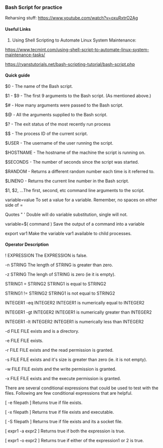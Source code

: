 ### Bash Script for practice
Reharsing stuff: 
https://www.youtube.com/watch?v=oxuRxtrO2Ag

#### Useful Links
1. Using Shell Scripting to Automate Linux System Maintenance: 

https://www.tecmint.com/using-shell-script-to-automate-linux-system-maintenance-tasks/

https://ryanstutorials.net/bash-scripting-tutorial/bash-script.php

#### Quick guide 
$0 - The name of the Bash script.

$1 - $9 - The first 9 arguments to the Bash script. (As mentioned above.)

$# - How many arguments were passed to the Bash script.

$@ - All the arguments supplied to the Bash script.

$? - The exit status of the most recently run process

$$ - The process ID of the current script.

$USER - The username of the user running the script.

$HOSTNAME - The hostname of the machine the script is running on.

$SECONDS - The number of seconds since the script was started.

$RANDOM - Returns a different random number each time is it referred to.

$LINENO - Returns the current line number in the Bash script.


$1, $2, ...The first, second, etc command line arguments to the script.

variable=value To set a value for a variable. Remember, no spaces on either side of =

Quotes " ' Double will do variable substitution, single will not.

variable=$( command ) Save the output of a command into a variable

export var1 Make the variable var1 available to child processes.

#### Operator	Description

! EXPRESSION	The EXPRESSION is false.

-n STRING	The length of STRING is greater than zero.

-z STRING	The lengh of STRING is zero (ie it is empty).

STRING1 = STRING2	STRING1 is equal to STRING2

STRING1 != STRING2	STRING1 is not equal to STRING2

INTEGER1 -eq INTEGER2	INTEGER1 is numerically equal to INTEGER2

INTEGER1 -gt INTEGER2	INTEGER1 is numerically greater than INTEGER2

INTEGER1 -lt INTEGER2	INTEGER1 is numerically less than INTEGER2

-d FILE	FILE exists and is a directory.

-e FILE	FILE exists.

-r FILE	FILE exists and the read permission is granted.

-s FILE	FILE exists and it's size is greater than zero (ie. it is not empty).

-w FILE	FILE exists and the write permission is granted.

-x FILE	FILE exists and the execute permission is granted.


There are several conditional expressions that could be used to test with the files. Following are few conditional expressions that are helpful.

[ -e filepath ] Returns true if file exists.

[ -x filepath ] Returns true if file exists and executable.

[ -S filepath ] Returns true if file exists and its a socket file.

[ expr1 -a expr2 ] Returns true if both the expression is true.

[ expr1 -o expr2 ] Returns true if either of the expression1 or 2 is true.

